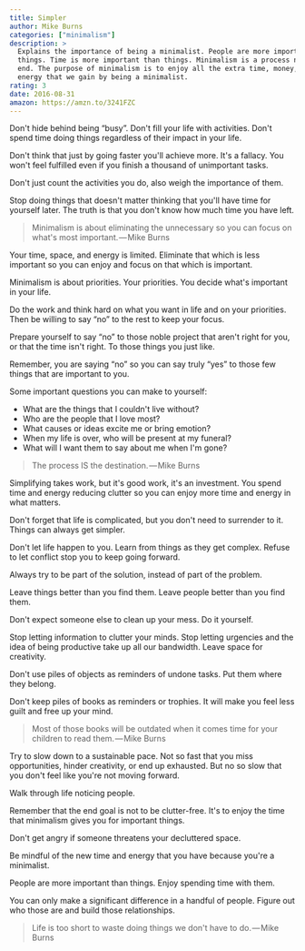 ```yaml
---
title: Simpler
author: Mike Burns
categories: ["minimalism"]
description: >
  Explains the importance of being a minimalist. People are more important than
  things. Time is more important than things. Minimalism is a process not an
  end. The purpose of minimalism is to enjoy all the extra time, money, and
  energy that we gain by being a minimalist.
rating: 3
date: 2016-08-31
amazon: https://amzn.to/3241FZC
---
```


Don't hide behind being “busy”. Don't fill your life with activities. Don't
spend time doing things regardless of their impact in your life.

Don't think that just by going faster you'll achieve more. It's a fallacy. You
won't feel fulfilled even if you finish a thousand of unimportant tasks.

Don't just count the activities you do, also weigh the importance of them.

Stop doing things that doesn't matter thinking that you'll have time for
yourself later. The truth is that you don't know how much time you have left.

> Minimalism is about eliminating the unnecessary so you can focus on what's
> most important. — Mike Burns

Your time, space, and energy is limited. Eliminate that which is less important
so you can enjoy and focus on that which is important.

Minimalism is about priorities. Your priorities. You decide what's important in
your life.

Do the work and think hard on what you want in life and on your priorities. Then
be willing to say “no” to the rest to keep your focus.

Prepare yourself to say “no” to those noble project that aren't right for you,
or that the time isn't right. To those things you just like.

Remember, you are saying “no” so you can say truly “yes” to those few things
that are important to you.

Some important questions you can make to yourself:

* What are the things that I couldn't live without?
* Who are the people that I love most?
* What causes or ideas excite me or bring emotion?
* When my life is over, who will be present at my funeral?
* What will I want them to say about me when I'm gone?

> The process IS the destination. — Mike Burns

Simplifying takes work, but it's good work, it's an investment. You spend time
and energy reducing clutter so you can enjoy more time and energy in what
matters.

Don't forget that life is complicated, but you don't need to surrender to it.
Things can always get simpler.

Don't let life happen to you. Learn from things as they get complex. Refuse to
let conflict stop you to keep going forward.

Always try to be part of the solution, instead of part of the problem.

Leave things better than you find them. Leave people better than you find them.

Don't expect someone else to clean up your mess. Do it yourself.

Stop letting information to clutter your minds. Stop letting urgencies and the
idea of being productive take up all our bandwidth. Leave space for creativity.

Don't use piles of objects as reminders of undone tasks. Put them where they
belong.

Don't keep piles of books as reminders or trophies. It will make you feel less
guilt and free up your mind.

> Most of those books will be outdated when it comes time for your children to
> read them. — Mike Burns

Try to slow down to a sustainable pace. Not so fast that you miss opportunities,
hinder creativity, or end up exhausted. But no so slow that you don't feel like
you're not moving forward.

Walk through life noticing people.

Remember that the end goal is not to be clutter-free. It's to enjoy the time
that minimalism gives you for important things.

Don't get angry if someone threatens your decluttered space.

Be mindful of the new time and energy that you have because you're a minimalist.

People are more important than things. Enjoy spending time with them.

You can only make a significant difference in a handful of people. Figure out
who those are and build those relationships.

> Life is too short to waste doing things we don't have to do. — Mike Burns

